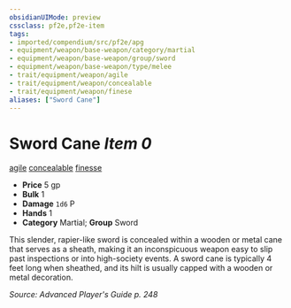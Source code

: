 ```yaml
---
obsidianUIMode: preview
cssclass: pf2e,pf2e-item
tags:
- imported/compendium/src/pf2e/apg
- equipment/weapon/base-weapon/category/martial
- equipment/weapon/base-weapon/group/sword
- equipment/weapon/base-weapon/type/melee
- trait/equipment/weapon/agile
- trait/equipment/weapon/concealable
- trait/equipment/weapon/finese
aliases: ["Sword Cane"]
---
```

# Sword Cane *Item 0*  
[agile](agile.md)  [concealable](concealable-g-g.md)  [finesse](finesse.md)  

- **Price** 5 gp
- **Bulk** 1
- **Damage** `1d6` P
- **Hands** 1
- **Category** Martial; **Group** Sword 

This slender, rapier-like sword is concealed within a wooden or metal cane that serves as a sheath, making it an inconspicuous weapon easy to slip past inspections or into high-society events. A sword cane is typically 4 feet long when sheathed, and its hilt is usually capped with a wooden or metal decoration.

*Source: Advanced Player's Guide p. 248*